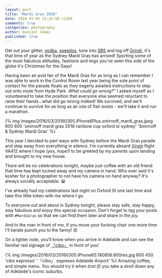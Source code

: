 ```yaml
---
layout: post
title: "Mardi Gras 2016"
date: 2016-03-05 11:25:50 +1100
comments: true
categories: photography
author: Danijel James
published: true
---
```

Get out your glitter, [vodka](https://smirnoff.com), [speedos](https://aussiebum.com.au), tune into [SBS](https://sbs.com.au) and log off [Grindr](https://grindr.com), it's that time of year as the Sydney Mardi Gras has arrived! Sporting some of the most fabulous attitudes, fashions and wigs you've seen this side of the globe it's Christmas for the Gays!

Having been an avid fan of the Mardi Gras for as long as I can remember I was able to work in the Control Room last year being the sole point of contact for the parade floats as they eagerly awaited instructions to step out onto route from Hyde Park. _What could go wrong?"_ I asked myself as I volunteered to take the position that everyone else seemed reluctant to raise their hands...what did go wrong indeed! We survived, and we'll continue to survive for as long as an iota of flair exists - we'll take it and run a marathon.

{% img images/2016/03/20160305.iPhone6Plus.smirnoff_mardi_gras.jpeg 800 800 'smirnoff mardi gras 2016 rainbow cup oxford st sydney' 'Smirnoff & Sydney Mardi Gras' %}

This year I decided to part ways with Sydney before the Mardi Gras parade and step away from everything in silence. I'm currently aboard [Virgin](https://virginaustralia.com.au) flight VA412 where I hope _(yes, hope!)_ to be greeted by my parents upon landing and brought to my new house.

There will be no celebrations tonight, maybe just coffee with an old friend that time has kept tucked away and my camera in hand. Who ever said it's kosher for a photographer to not have his camera on hand anyway? It's always socially acceptable. 😀

I've already had my celebrations last night on Oxford St one last time and take this little token with me where I go.

To everyone out and about in Sydney tonight, please stay safe, stay happy, stay fabulous and enjoy this special occasion. Don't forget to tag your posts with `#MardiGras` so that we can find them later and share in the joy.

And to the man in front of me, if you move your fucking chair one more time I'll karate punch you to the fanny! 😡

On a lighter note, you'll know when you arrive in Adelaide and can see the familiar red signage of [「cibo」](https://cibo.com.au) in front of you!

{% img /images/2016/03/20160305.iPhone6S.180856.800res.jpg 800 450 'cibo expresso' '「cibo」 espresso Adelaide Airport' %}
Amazing coffee, and simple menu. You should try it when _(not if)_ you take a stroll down any of Adelaide's iconic suburbs.
